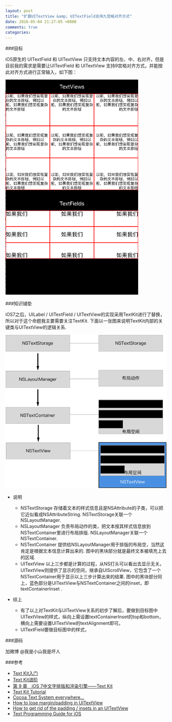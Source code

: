 ```yaml
---
layout: post
title: "扩展UITextView &amp; UITextField支持九宫格对齐方式"
date: 2016-05-04 21:27:05 +0800
comments: true
categories: 
---
```


###目标

iOS原生的 UITextField 和 UITextView 只支持文本内容的左、中、右对齐，但是目前我的需求是需要让UITextField 和 UITextView 支持9宫格对齐方式，并能按此对齐方式进行正常输入，如下图：

<!-- more -->

![目标](https://raw.githubusercontent.com/Handy-Wang/Handy-Wang.github.io/source/source/_posts/img/9point_alignment_textfield_textview1.png "目标")

###知识铺垫

iOS7之后，UILabel / UITextField / UITextView的实现采用TextKit进行了替换，所以对于这个命题我主要需要关注TextKit. 
下面以一张图来说明TextKit内部的关键类与UITextView的逻辑关系. 

![TextKit类的协作](https://raw.githubusercontent.com/Handy-Wang/Handy-Wang.github.io/source/source/_posts/img/9point_alignment_textfield_textview2.png "TextKit类的协作")

* 说明
  * NSTextStorage 存储着文本的样式信息且是NSAttribute的子类，可以把它近似看成NSAttributeString. NSTextStorage关联一个NSLayoutManager.
  * NSLayoutManager  负责布局动作的类，把文本按其样式信息放到NSTextContainer里进行布局排版. NSLayoutManager关联一个NSTextContainer.
  * NSTextContainer 提供给NSLayoutManager用于排版的布局空，当然这肯定是根据文本信息计算出来的. 图中的黑块部分就是最终文本被填充上去的区域.
  * UITextView 以上三步都是计算的过程，从NS打头可以看出去显示无关。UITextView则提供了显示的空间，继承自UIScrollView，它包含了一个NSTextContainer用于显示以上三步计算出来的结果. 图中的黑块部分同上，蓝色部分是UITextView与NSTextContainer之间的inset，即textContainerInset .

* 综上
  * 有了以上对TextKit与UITextView关系的初步了解后，要做到目标图中UITextView的样式，纵向上需设置textContainerInset的top和bottom，横向上需要设置UITextView的textAlignment即可。
  * UITextField要做目标图中的样式，

###源码

加微博 @我是小山我是坏人

###参考
* [Text Kit入门](http://esoftmobile.com/2013/10/17/text-kit%E5%85%A5%E9%97%A8/)
* [Text Kit进阶](http://esoftmobile.com/2013/10/17/text-kit%E8%BF%9B%E9%98%B6/)
* [第 9 章　iOS 7中文字排版和渲染引擎——Text Kit](http://www.ituring.com.cn/tupubarticle/2542)
* [Text Kit Tutorial](https://www.raywenderlich.com/50151/text-kit-tutorial)
* [Cocoa Text System everywhere…](http://orangejuiceliberationfront.com/cocoa-text-system-everywhere/)
* [How to lose margin/padding in UITextView](http://www.howwaydo.com/how-to-lose-marginpadding-in-uitextview/)
* [How to get rid of the padding / insets in an UITextView](http://www.pixeldock.com/blog/how-to-get-rid-of-the-padding-insets-in-an-uitextview/)
* [Text Programming Guide for iOS](https://developer.apple.com/library/ios/documentation/StringsTextFonts/Conceptual/TextAndWebiPhoneOS/Introduction/Introduction.html#)